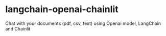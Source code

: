 # langchain-openai-chainlit
Chat with your documents (pdf, csv, text) using Openai model, LangChain and Chainlit
